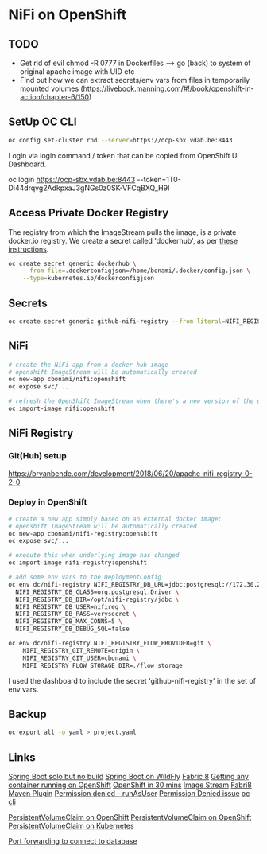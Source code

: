 # NiFi on OpenShift

## TODO

* Get rid of evil chmod -R 0777 in Dockerfiles --> go (back) to system of original apache image with UID etc
* Find out how we can extract secrets/env vars from files in temporarily mounted volumes (https://livebook.manning.com/#!/book/openshift-in-action/chapter-6/150)

## SetUp OC CLI

```bash
oc config set-cluster rnd --server=https://ocp-sbx.vdab.be:8443
```

Login via login command / token that can be copied from OpenShift UI Dashboard.

oc login https://ocp-sbx.vdab.be:8443 --token=1T0-Di44drqvg2AdkpxaJ3gNGs0z0SK-VFCqBXQ_H9I

## Access Private Docker Registry

The registry from which the ImageStream pulls the image, is a private docker.io registry.
We create a secret called 'dockerhub', as per [these instructions](https://docs.openshift.com/container-platform/3.5/dev_guide/managing_images.html#private-registries).

```bash
oc create secret generic dockerhub \
    --from-file=.dockerconfigjson=/home/bonami/.docker/config.json \
    --type=kubernetes.io/dockerconfigjson
```

## Secrets

```bash
oc create secret generic github-nifi-registry --from-literal=NIFI_REGISTRY_GIT_PASSWORD=xxxxxxxxx
```

## NiFi

```bash
# create the NiFi app from a docker hub image
# openshift ImageStream will be automatically created
oc new-app cbonami/nifi:openshift
oc expose svc/... 

# refresh the OpenShift ImageStream when there's a new version of the docker image available
oc import-image nifi:openshift
```

## NiFi Registry

### Git(Hub) setup

https://bryanbende.com/development/2018/06/20/apache-nifi-registry-0-2-0

### Deploy in OpenShift

```bash
# create a new app simply based on an external docker image;
# openshift ImageStream will be automatically created
oc new-app cbonami/nifi-registry:openshift
oc expose svc/... 

# execute this when underlying image has changed
oc import-image nifi-registry:openshift

# add some env vars to the DeploymentConfig
oc env dc/nifi-registry NIFI_REGISTRY_DB_URL=jdbc:postgresql://172.30.229.191:5432/nifireg \
  NIFI_REGISTRY_DB_CLASS=org.postgresql.Driver \
  NIFI_REGISTRY_DB_DIR=/opt/nifi-registry/jdbc \
  NIFI_REGISTRY_DB_USER=nifireg \
  NIFI_REGISTRY_DB_PASS=verysecret \
  NIFI_REGISTRY_DB_MAX_CONNS=5 \
  NIFI_REGISTRY_DB_DEBUG_SQL=false

oc env dc/nifi-registry NIFI_REGISTRY_FLOW_PROVIDER=git \
    NIFI_REGISTRY_GIT_REMOTE=origin \
    NIFI_REGISTRY_GIT_USER=cbonami \
    NIFI_REGISTRY_FLOW_STORAGE_DIR=./flow_storage
```

I used the dashboard to include the secret 'github-nifi-registry' in the set of env vars.
  
## Backup

```bash
oc export all -o yaml > project.yaml
```
 
## Links

[Spring Boot solo but no build](https://medium.com/@pablo127/deploy-spring-boot-application-to-openshift-3-next-gen-2b311f55f0c5)
[Spring Boot on WildFly](https://blog.openshift.com/using-spring-boot-on-openshift/)
[Fabric 8](http://www.mastertheboss.com/jboss-frameworks/spring/deploy-your-springboot-applications-on-openshift)
[Getting any container running on OpenShift](https://blog.openshift.com/getting-any-docker-image-running-in-your-own-openshift-cluster/)
[OpenShift in 30 mins](http://feedhenry.org/hero-openshift/)
[Image Stream](http://feedhenry.org/hero-openshift/)
[Fabri8 Maven Plugin](https://maven.fabric8.io/)
[Permission denied - runAsUser](https://github.com/openshift/origin/issues/18974)
[Permission Denied issue](https://github.com/moby/moby/issues/1295)
[oc cli](https://docs.openshift.com/enterprise/3.2/cli_reference/manage_cli_profiles.html#cli-reference-manage-cli-profiles)

[PersistentVolumeClaim on OpenShift](https://dzone.com/articles/persistent-storage-with-openshift-or-kubernetes)
[PersistentVolumeClaim on OpenShift](https://docs.openshift.com/enterprise/3.1/dev_guide/persistent_volumes.html)
[PersistentVolumeClaim on Kubernetes](https://kubernetes.io/docs/tasks/run-application/run-single-instance-stateful-application/#deploy-mysql)
  
[Port forwarding to connect to database](https://blog.openshift.com/openshift-connecting-database-using-port-forwarding/)